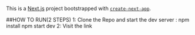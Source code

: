 This is a [Next.js](https://nextjs.org) project bootstrapped with [`create-next-app`](https://nextjs.org/docs/app/api-reference/cli/create-next-app).

##HOW TO RUN(2 STEPS)
1: Clone the Repo and start the dev server : npm install npm start dev
2: Visit the link 
